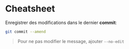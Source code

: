 # Cheatsheet

Enregistrer des modifications dans le dernier **commit**:
```sh
git commit --amend
```
>Pour ne pas modifier le message, ajouter `--no-edit`
